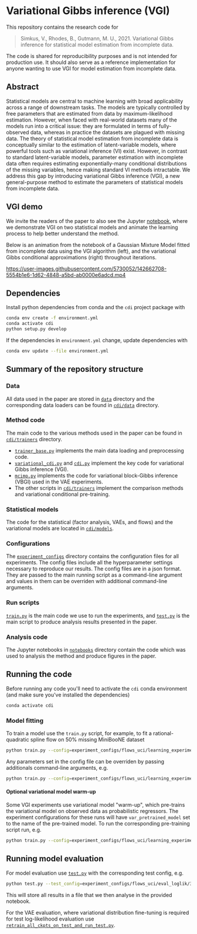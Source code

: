 # Variational Gibbs inference (VGI)

This repository contains the research code for

> Simkus, V., Rhodes, B., Gutmann, M. U., 2021. Variational Gibbs inference for statistical model estimation from incomplete data.

The code is shared for reproducibility purposes and is not intended for production use. It should also serve as a reference implementation for anyone wanting to use VGI for model estimation from incomplete data.

## Abstract

Statistical models are central to machine learning with broad applicability across a range of downstream tasks. The models are typically controlled by free parameters that are estimated from data by maximum-likelihood estimation. However, when faced with real-world datasets many of the models run into a critical issue: they are formulated in terms of fully-observed data, whereas in practice the datasets are plagued with missing data. The theory of statistical model estimation from incomplete data is conceptually similar to the estimation of latent-variable models, where powerful tools such as variational inference (VI) exist. However, in contrast to standard latent-variable models, parameter estimation with incomplete data often requires estimating exponentially-many conditional distributions of the missing variables, hence making standard VI methods intractable. We address this gap by introducing variational Gibbs inference (VGI), a new general-purpose method to estimate the parameters of statistical models from incomplete data.

## VGI demo

We invite the readers of the paper to also see the Jupyter [notebook](https://nbviewer.org/github/vsimkus/variational-gibbs-inference/blob/main/notebooks/VGI_demo.ipynb), where we demonstrate VGI on two statistical models and animate the learning process to help better understand the method.

Below is an animation from the notebook of a Gaussian Mixture Model fitted from incomplete data using the VGI algorithm (left), and the variational Gibbs conditional approximations (right) throughout iterations.

<https://user-images.githubusercontent.com/5730052/142662708-5554b1e6-1d62-4848-a5bd-ab0000e6adcd.mp4>

## Dependencies

Install python dependencies from conda and the `cdi` project package with

```bash
conda env create -f environment.yml
conda activate cdi
python setup.py develop
```

If the dependencies in `environment.yml` change, update dependencies with

```bash
conda env update --file environment.yml
```

## Summary of the repository structure

### Data

All data used in the paper are stored in [`data`](./data/) directory and the corresponding data loaders can be found in [`cdi/data`](./cdi/data/) directory.

### Method code

The main code to the various methods used in the paper can be found in [`cdi/trainers`](./cdi/trainers/) directory.

* [`trainer_base.py`](./cdi/trainers/trainer_base.py) implements the main data loading and preprocessing code.
* [`variational_cdi.py`](./cdi/trainers/variational_cdi.py) and [`cdi.py`](./cdi/trainers/cdi.py) implement the key code for variational Gibbs inference (VGI).
* [`mcimp.py`](./cdi/trainers/mcimp.py) implements the code for variational block-Gibbs inference (VBGI) used in the VAE experiments.
* The other scripts in [`cdi/trainers`](./cdi/trainers/) implement the comparison methods and variational conditional pre-training.

### Statistical models

The code for the statistical (factor analysis, VAEs, and flows) and the variational models are located in [`cdi/models`](./cdi/models/).

### Configurations

The [`experiment_configs`](./experiment_configs/) directory contains the configuration files for all experiments. The config files include all the hyperparameter settings necessary to reproduce our results. The config files are in a json format. They are passed to the main running script as a command-line argument and values in them can be overriden with additional command-line arguments.

### Run scripts

[`train.py`](./train.py) is the main code we use to run the experiments, and [`test.py`](./test.py) is the main script to produce analysis results presented in the paper.

### Analysis code

The Jupyter notebooks in [`notebooks`](./notebooks/) directory contain the code which was used to analysis the method and produce figures in the paper.

## Running the code

Before running any code you'll need to activate the `cdi` conda environment (and make sure you've installed the dependencies)

```bash
conda activate cdi
```

### Model fitting

To train a model use the `train.py` script, for example, to fit a rational-quadratic spline flow on 50% missing MiniBooNE dataset

```bash
python train.py --config=experiment_configs/flows_uci/learning_experiments/3/rqcspline_miniboone_chrqsvar_cdi_uncondgauss.json
```

Any parameters set in the config file can be overriden by passing additionals command-line arguments, e.g.

```bash
python train.py --config=experiment_configs/flows_uci/learning_experiments/3/rqcspline_miniboone_chrqsvar_cdi_uncondgauss.json --data.total_miss=0.33
```

#### Optional variational model warm-up

Some VGI experiments use variational model "warm-up", which pre-trains the variational model on observed data as probabilistic regressors. The experiment configurations for these runs will have `var_pretrained_model` set to the name of the pre-trained model. To run the corresponding pre-training script run, e.g.

```bash
python train.py --config=experiment_configs/flows_uci/learning_experiments/3/miniboone_chrqsvar_pretraining_uncondgauss.json
```

## Running model evaluation

For model evaluation use [`test.py`](./test.py) with the corresponding test config, e.g.

```bash
python test.py --test_config=experiment_configs/flows_uci/eval_loglik/3/rqcspline_miniboone_chrqsvar_cdi_uncondgauss.json
```

This will store all results in a file that we then analyse in the provided notebook.

For the VAE evaluation, where variational distribution fine-tuning is required for test log-likelihood evaluation use [`retrain_all_ckpts_on_test_and_run_test.py`](./retrain_all_ckpts_on_test_and_run_test.py).

